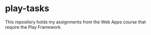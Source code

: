 # play-tasks

This repository holds my assignments from the Web Apps course that require the Play Framework.
